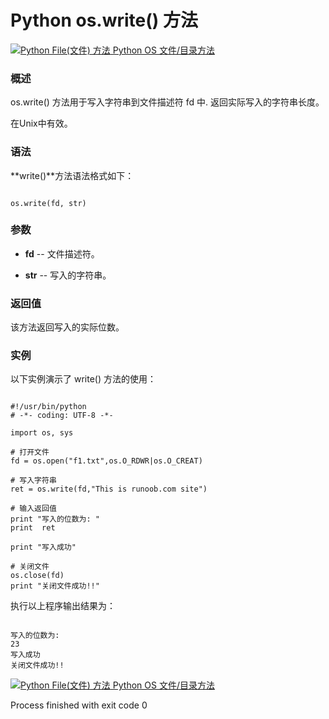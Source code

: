 Python os.write() 方法
====================

 [![Python File(文件) 方法](../images/up.gif)
 Python OS 文件/目录方法](os-file-methods.html)


  ### 概述

 os.write() 方法用于写入字符串到文件描述符 fd 中. 返回实际写入的字符串长度。

 在Unix中有效。

 ### 语法

 **write()**方法语法格式如下：

 
```

os.write(fd, str)

```

 ### 参数

  *  **fd** -- 文件描述符。

 
 *  **str** -- 写入的字符串。

 
  ### 返回值

 该方法返回写入的实际位数。

 ### 实例

 以下实例演示了 write() 方法的使用：

 
```

#!/usr/bin/python
# -*- coding: UTF-8 -*-

import os, sys

# 打开文件
fd = os.open("f1.txt",os.O_RDWR|os.O_CREAT)

# 写入字符串
ret = os.write(fd,"This is runoob.com site")

# 输入返回值
print "写入的位数为: "
print  ret

print "写入成功"

# 关闭文件
os.close(fd)
print "关闭文件成功!!"

```

 执行以上程序输出结果为： 

 
```

写入的位数为: 
23
写入成功
关闭文件成功!!

```

 [![Python File(文件) 方法](../images/up.gif)
 Python OS 文件/目录方法](os-file-methods.html)

Process finished with exit code 0
